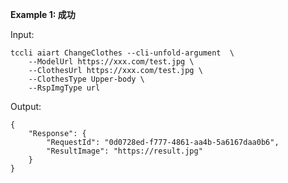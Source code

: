 **Example 1: 成功**



Input: 

```
tccli aiart ChangeClothes --cli-unfold-argument  \
    --ModelUrl https://xxx.com/test.jpg \
    --ClothesUrl https://xxx.com/test.jpg \
    --ClothesType Upper-body \
    --RspImgType url
```

Output: 
```
{
    "Response": {
        "RequestId": "0d0728ed-f777-4861-aa4b-5a6167daa0b6",
        "ResultImage": "https://result.jpg"
    }
}
```

